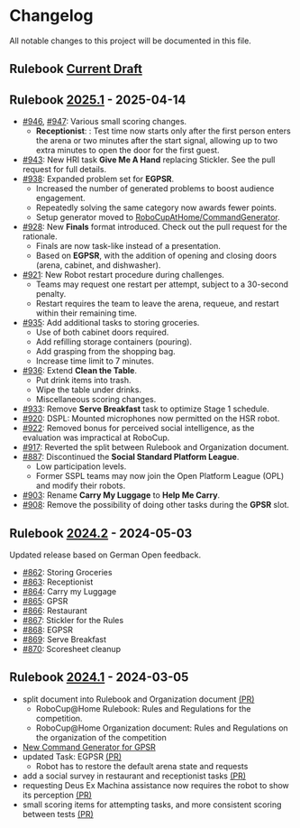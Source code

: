 # Changelog

[Current Draft]: https://github.com/RoboCupAtHome/RuleBook/compare/2025.1..HEAD
[2025.1]: https://github.com/RoboCupAtHome/RuleBook/compare/2024.2..2025.1
[2024.2]: https://github.com/RoboCupAtHome/RuleBook/compare/2024.1..2024.2
[2024.1]: https://github.com/RoboCupAtHome/RuleBook/compare/2023.2..2024.1
[2023.2]: https://github.com/RoboCupAtHome/RuleBook/compare/2023.1..2023.2
[2023.1]: https://github.com/RoboCupAtHome/RuleBook/compare/2019.v1..2023.1


All notable changes to this project will be documented in this file.

## Rulebook [Current Draft]

## Rulebook [2025.1] - 2025-04-14
* [#946](https://github.com/RoboCupAtHome/RuleBook/pull/946), [#947](https://github.com/RoboCupAtHome/RuleBook/pull/947): Various small scoring changes.
  * **Receptionist**: : Test time now starts only after the first person enters the arena or two minutes after the start signal, allowing up to two extra minutes to open the door for the first guest.
* [#943](https://github.com/RoboCupAtHome/RuleBook/pull/943): New HRI task **Give Me A Hand** replacing Stickler. See the pull request for full details.
* [#938](https://github.com/RoboCupAtHome/RuleBook/pull/938): Expanded problem set for **EGPSR**.
  * Increased the number of generated problems to boost audience engagement.
  * Repeatedly solving the same category now awards fewer points.
  * Setup generator moved to [RoboCupAtHome/CommandGenerator](https://github.com/RoboCupAtHome/CommandGenerator).
* [#928](https://github.com/RoboCupAtHome/RuleBook/pull/928): New **Finals** format introduced. Check out the pull request for the rationale.
  * Finals are now task-like instead of a presentation.
  * Based on **EGPSR**, with the addition of opening and closing doors (arena, cabinet, and dishwasher).
* [#921](https://github.com/RoboCupAtHome/RuleBook/pull/921):  New Robot restart procedure during challenges.
  * Teams may request one restart per attempt, subject to a 30-second penalty. 
  * Restart requires the team to leave the arena, requeue, and restart within their remaining time.
* [#935](https://github.com/RoboCupAtHome/RuleBook/pull/935): Add additional tasks to storing groceries.
  * Use of both cabinet doors required.
  * Add refilling storage containers (pouring).
  * Add grasping from the shopping bag.
  * Increase time limit to 7 minutes.
* [#936](https://github.com/RoboCupAtHome/RuleBook/pull/936): Extend **Clean the Table**.
  * Put drink items into trash.
  * Wipe the table under drinks.
  * Miscellaneous scoring changes.
* [#933](https://github.com/RoboCupAtHome/RuleBook/pull/933): Remove **Serve Breakfast** task to optimize Stage 1 schedule.
* [#920](https://github.com/RoboCupAtHome/RuleBook/pull/920): DSPL: Mounted microphones now permitted on the HSR robot.
* [#922](https://github.com/RoboCupAtHome/RuleBook/pull/922): Removed bonus for perceived social intelligence, as the evaluation was impractical at RoboCup.
* [#917](https://github.com/RoboCupAtHome/RuleBook/pull/917): Reverted the split between Rulebook and Organization document.
* [#887](https://github.com/RoboCupAtHome/RuleBook/pull/887): Discontinued the **Social Standard Platform League**.
  * Low participation levels.
  * Former SSPL teams may now join the Open Platform League (OPL) and modify their robots.
* [#903](https://github.com/RoboCupAtHome/RuleBook/pull/903): Rename **Carry My Luggage** to **Help Me Carry**.
* [#908](https://github.com/RoboCupAtHome/RuleBook/pull/908): Remove the possibility of doing other tasks during the **GPSR** slot.

## Rulebook [2024.2] - 2024-05-03
Updated release based on German Open feedback.
* [#862](https://github.com/RoboCupAtHome/RuleBook/pull/862): Storing Groceries
* [#863](https://github.com/RoboCupAtHome/RuleBook/pull/863): Receptionist
* [#864](https://github.com/RoboCupAtHome/RuleBook/pull/864): Carry my Luggage
* [#865](https://github.com/RoboCupAtHome/RuleBook/pull/865): GPSR
* [#866](https://github.com/RoboCupAtHome/RuleBook/pull/866): Restaurant
* [#867](https://github.com/RoboCupAtHome/RuleBook/pull/867): Stickler for the Rules
* [#868](https://github.com/RoboCupAtHome/RuleBook/pull/868): EGPSR
* [#869](https://github.com/RoboCupAtHome/RuleBook/pull/869): Serve Breakfast
* [#870](https://github.com/RoboCupAtHome/RuleBook/pull/870): Scoresheet cleanup

## Rulebook [2024.1] - 2024-03-05
* split document into Rulebook and Organization document [(PR)](https://github.com/RoboCupAtHome/RuleBook/pull/831)
  * RoboCup@Home Rulebook: Rules and Regulations for the competition.
  * RoboCup@Home Organization document: Rules and Regulations on the organization of the competition
* [New Command Generator for GPSR](https://github.com/johaq/CommandGenerator/tree/master)
* updated Task: EGPSR [(PR)](https://github.com/RoboCupAtHome/RuleBook/pull/844)
  * Robot has to restore the default arena state and requests
* add a social survey in restaurant and receptionist tasks [(PR)](https://github.com/RoboCupAtHome/RuleBook/pull/839)
* requesting Deus Ex Machina assistance now requires the robot to show its perception [(PR)](https://github.com/RoboCupAtHome/RuleBook/pull/838)
* small scoring items for attempting tasks, and more consistent scoring between tests [(PR)](https://github.com/RoboCupAtHome/RuleBook/pull/843)
